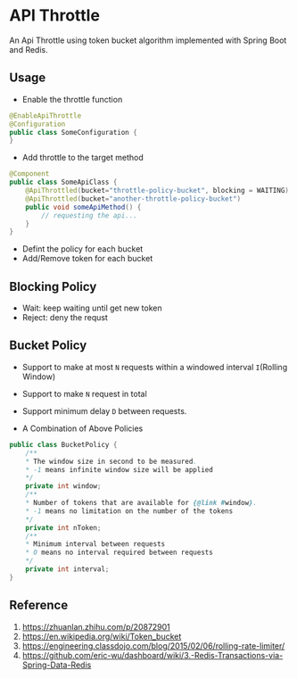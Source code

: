 # API Throttle
An Api Throttle using token bucket algorithm implemented with Spring Boot and Redis.

## Usage

* Enable the throttle function
```java
@EnableApiThrottle
@Configuration
public class SomeConfiguration {    
}
```

* Add throttle to the target method
```java
@Component
public class SomeApiClass {
    @ApiThrottled(bucket="throttle-policy-bucket", blocking = WAITING)
    @ApiThrottled(bucket="another-throttle-policy-bucket")
    public void someApiMethod() {
        // requesting the api...
    }
}
```

* Defint the policy for each bucket
* Add/Remove token for each bucket

## Blocking Policy
* Wait: keep waiting until get new token
* Reject: deny the requst

## Bucket Policy

* Support to make at most `N` requests within a windowed interval `I`(Rolling Window)
* Support to make `N` request in total
* Support minimum delay `D` between requests.

* A Combination of Above Policies

```java
public class BucketPolicy {
    /**
    * The window size in second to be measured.
    * -1 means infinite window size will be applied
    */
    private int window;
    /**
    * Number of tokens that are available for {@link #window}.
    * -1 means no limitation on the number of the tokens
    */
    private int nToken;
    /**
    * Minimum interval between requests
    * 0 means no interval required between requests
    */
    private int interval;
}
```

## Reference
1. https://zhuanlan.zhihu.com/p/20872901
1. https://en.wikipedia.org/wiki/Token_bucket
1. https://engineering.classdojo.com/blog/2015/02/06/rolling-rate-limiter/
1. https://github.com/eric-wu/dashboard/wiki/3.-Redis-Transactions-via-Spring-Data-Redis
